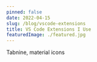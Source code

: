 ```yaml
---
pinned: false
date: 2022-04-15
slug: /blog/vscode-extensions
title: VS Code Extensions I Use
featuredImage: ./featured.jpg
---
```


Tabnine, material icons
